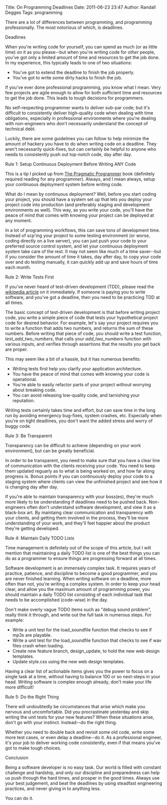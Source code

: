 Title: On Programming Deadlines
Date: 2011-06-23 23:47
Author: Randall Degges
Tags: programming


There are a lot of differences between programming, and programming
professionally. The most notorious of which, is deadlines.

Deadlines

When you're writing code for yourself, you can spend as much (or as little time)
on it as you please--but when you're writing code for *other* people, you've got
only a limited amount of time and resources to get the job done. In my
experience, this typically leads to one of two situations:

-   You've got to extend the deadline to finish the job properly.
-   You've got to write some dirty hacks to finish the job.

If you've ever done professional programming, you know what I mean. Very few
projects are agile enough to allow for both sufficient time and resources to get
the job done. This leads to tough decisions for programmers.

No self-respecting programmer wants to deliver sub-par code; but it's difficult
to consistently deliver high-quality code when dealing with time obligations,
especially in professional environments where you're dealing with non-engineers
who don't necessarily understand the concept of technical debt.

Luckily, there are some guidelines you can follow to help minimize the amount of
hackery you have to do when writing code on a deadline. They aren't necessarily
quick-fixes, but can certainly be helpful to anyone who needs to consistently
push out top-notch code, day after day.

Rule 1: Setup Continuous Deployment Before Writing ANY Code

This is a tip I picked up from [The Pragmatic Programmer][] book (definitely
required reading for any programmer). Always, and I mean always, setup your
continuous deployment system before writing code.

What do I mean by continuous deployment? Well, before you start coding your
project, you should have a system set up that lets you deploy your project code
into production (and preferably staging and development environments as well).
This way, as you write your code, you'll have the peace of mind that comes with
knowing your project can be deployed at any moment.

In a lot of programming workflows, this can save tons of development time.
Instead of scp'ing your project to some testing environment (or worse, coding
directly on a live server), you can just push your code to your preferred source
control system, and let your continuous deployment system take care of the rest.
It may not seem like much of a time saver--but if you consider the amount of
time it takes, day after day, to copy your code over and do testing manually, it
can quickly add up and save hours of time each month.

Rule 2: Write Tests First

If you've never heard of test-driven development (TDD), please read the
[wikipedia article][] on it immediately. If someone is paying you to write
software, and you've got a deadline, then you need to be practicing TDD at all
times.

The basic concept of test-driven development is that before writing project
code, you write a simple piece of code that tests your hypothetical project code
for desired behavior. For example, let's say your project requires you to write
a function that adds two numbers, and returns the sum of these numbers. Before
writing that piece of code, you should write a test function,
*test\_add\_two\_numbers*, that calls your *add\_two\_numbers* function with
various inputs, and verifies through assertions that the results you get back
are proper.

This may seem like a bit of a hassle, but it has numerous benefits:

-   Writing tests first help you clarify your application architecture.
-   You have the peace of mind that comes with knowing your code is operational.
-   You're able to easily refactor parts of your project without worrying about
    breaking code.
-   You can avoid releasing low-quality code, and tarnishing your reputation.

Writing tests certainly takes time and effort, but can save time in the long run
by avoiding emergency bug-fixes, system crashes, etc. Especially when you're on
tight deadlines, you don't want the added stress and worry of buggy code.

Rule 3: Be Transparent

Transparency can be difficult to achieve (depending on your work environment),
but can be greatly beneficial.

In order to be transparent, you need to make sure that you have a clear line of
communication with the clients receiving your code. You need to keep them
updated reguarly as to what is being worked on, and how far along progress is.
Bonus points if you can continuously deploy your code to a staging system where
clients can view the unfinished project and see how it is changing day after
day.

If you're able to maintain transparency with your boss(es), they're much more
likely to be understanding if deadlines need to be pushed back. Non-engineers
often don't understand software development, and view it as a black-box art. By
maintaing clear communication and transparency with your clients, and getting
them involved in the process, they'll be more understanding of your work, and
they'll feel happier about the product they're getting developed.

Rule 4: Maintain Daily TODO Lists

Time management is definitely out of the scope of this article, but I will
mention that maintaining a daily TODO list is one of the best things you can do
as a programmer to ensure things are progressing forward at all times.

Software development is an immensely complex task. It requires years of
practice, patience, and discipline to become a good programmer, and you are
never finished learning. When writing software on a deadline, more often than
not, you're writing a complex system. In order to keep your head clear, and
allow you the maximum amount of programming power, you should maintain a daily
TODO list consisting of each individual task that needs to be accomplished
(code-wise) in the day.

Don't make overly vague TODO items such as "debug sound problem", really think
it through, and write out the full task in numerous steps. For example:

-   Write a unit test for the load\_soundfile function that checks to see if
    mp3s are playable.
-   Write a unit test for the load\_soundfile function that checks to see if wav
    files crash when loading.
-   Create new feature branch, design\_update, to hold the new web design
    templates.
-   Update style.css using the new web design templates.

Having a clear list of actionable items gives you the power to focus on a single
task at a time, without having to balance 100 or so next-steps in your head.
Writing software is complex enough already, don't make your life more difficult!

Rule 5: Do the Right Thing

There will undoubtedly be circumstances that arise which make you nervous and
uncomfortable. Did you procrastinate yesterday and skip writing the unit tests
for your new features? When these situations arise, don't go with your instinct.
Instead--do the right thing.

Whether you need to double back and revisit some old code, write some more test
cases, or even delay a deadline--do it. As a professional engineer, it's your
job to deliver working code consistently, even if that means you've got to make
tough choices.

Conclusion

Being a software developer is no easy task. Our world is filled with constant
challenge and hardship, and only our discipline and preparedness can help us
push through the hard times, and prosper in the good times. Always use your best
judgement, and beat the deadlines by using steadfast engineering practices, and
never giving in to anything less.

You can do it.

 

  [The Pragmatic Programmer]: http://www.amazon.com/gp/product/020161622X/ref=as_li_ss_tl?ie=UTF8&tag=projectb14ck-20&linkCode=as2&camp=217145&creative=399369&creativeASIN=020161622X
    "The Pragmatic Programmer"
  [wikipedia article]: http://en.wikipedia.org/wiki/Test-driven_development
    "test-driven development"

